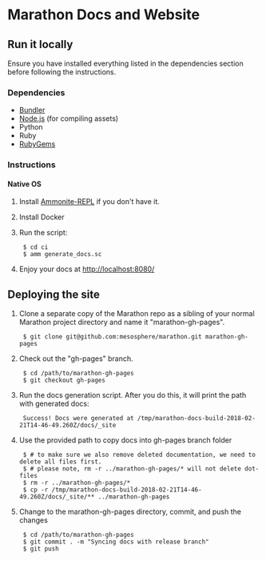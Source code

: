 # Marathon Docs and Website

## Run it locally

Ensure you have installed everything listed in the dependencies section before
following the instructions.

### Dependencies

* [Bundler](http://bundler.io/)
* [Node.js](http://nodejs.org/) (for compiling assets)
* Python
* Ruby
* [RubyGems](https://rubygems.org/)

### Instructions

#### Native OS

1. Install [Ammonite-REPL](http://ammonite.io/#Ammonite-REPL) if you don't have it.

2. Install Docker

3. Run the script:

        $ cd ci
        $ amm generate_docs.sc

4. Enjoy your docs at
   [http://localhost:8080/](http://localhost:8080/)

## Deploying the site

1. Clone a separate copy of the Marathon repo as a sibling of your normal
   Marathon project directory and name it "marathon-gh-pages".

        $ git clone git@github.com:mesosphere/marathon.git marathon-gh-pages

2. Check out the "gh-pages" branch.

        $ cd /path/to/marathon-gh-pages
        $ git checkout gh-pages

3. Run the docs generation script. After you do this, it will print the path with generated docs:

        Success! Docs were generated at /tmp/marathon-docs-build-2018-02-21T14-46-49.260Z/docs/_site
        
4. Use the provided path to copy docs into gh-pages branch folder

        $ # to make sure we also remove deleted documentation, we need to delete all files first.
        $ # please note, rm -r ../marathon-gh-pages/* will not delete dot-files
        $ rm -r ../marathon-gh-pages/*
        $ cp -r /tmp/marathon-docs-build-2018-02-21T14-46-49.260Z/docs/_site/** ../marathon-gh-pages

4. Change to the marathon-gh-pages directory, commit, and push the changes

        $ cd /path/to/marathon-gh-pages
        $ git commit . -m "Syncing docs with release branch"
        $ git push
